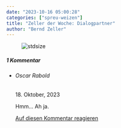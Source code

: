 ```yaml
---
date: "2023-10-16 05:00:28"
categories: ["spreu-weizen"]
title: "Zeller der Woche: Dialogpartner"
author: "Bernd Zeller"
---
```



<figure>
<img src="https://www.publicomag.com/wp-content/uploads/2023/10/Dialogpartner-1320x770.jpg" alt=stdsize>
</figure>


<!--more-->
<h5 class="comments-h">
1 Kommentar </h5>
<ul class="commentlist">
<li class="comment even thread-even depth-1 clearfix" id="li-comment-120154">
<h6 class="author">Oscar Rabold</h6> <span class="date">18. Oktober, 2023</span>



Hmm&#8230; Ah ja.

<a rel="nofollow" class="comment-reply-link" href="#comment-120154" data-commentid="120154" data-postid="17899" data-belowelement="comment-120154" data-respondelement="respond" data-replyto="Antworte auf Oscar Rabold" aria-label="Antworte auf Oscar Rabold">Auf diesen Kommentar reagieren</a> 


</li>
</ul>
